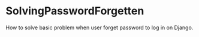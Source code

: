 # SolvingPasswordForgetten
How to solve basic problem when user forget password to log in on Django.
